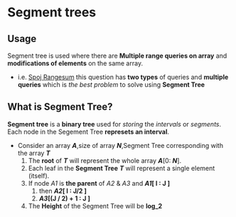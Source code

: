 # Segment trees
## Usage
Segment tree is used where there are __Multiple range queries on array__ and 
__modifications of elements__ on the same array.

+ i.e. [Spoj Rangesum](https://www.spoj.com/problems/RANGESUM/fbclid=IwAR1mZQJiOUpais0ZMHYxaTpN5bdNnrg-Py3Q1vbBAL6s390340hrwv5fibI) this question has __two types__ of queries and __multiple queries__ which is _the best problem_ to solve using __Segment Tree__

## What is Segment Tree?
__Segment tree__ is a __binary tree__ used for _storing_ the _intervals_ or _segments_. Each node in the Segement Tree __represets an interval__. 
+ Consider an array _**A**_,size of array **_N_**,Segment Tree corresponding with the array **_T_**
    1. The __root__ of __*T*__ will represent the whole array **_A_**[0: **_N_**].
    2. Each leaf in the __Segment Tree__ __*T*__ will represent a single element (itself).
    3. If node _A1_ is __the parent__ of _A2_ & _A3_ and **_A1_[ I : J ]** 
        1. then **_A2_[ I : J/2 ]**  
        2. ___A3_[(J / 2) + 1 : J ]__
    4. The __Height__ of the Segment Tree will be **__log_2__**